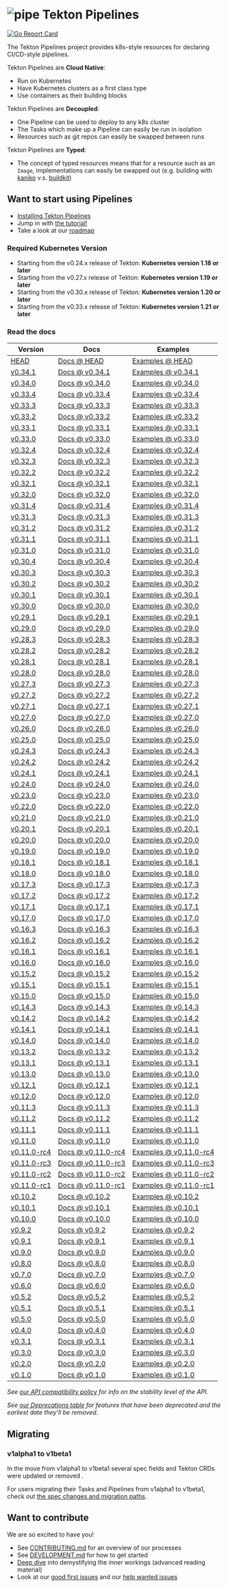 # ![pipe](./pipe.png) Tekton Pipelines

[![Go Report Card](https://goreportcard.com/badge/tektoncd/pipeline)](https://goreportcard.com/report/tektoncd/pipeline)

The Tekton Pipelines project provides k8s-style resources for declaring
CI/CD-style pipelines.

Tekton Pipelines are **Cloud Native**:

- Run on Kubernetes
- Have Kubernetes clusters as a first class type
- Use containers as their building blocks

Tekton Pipelines are **Decoupled**:

- One Pipeline can be used to deploy to any k8s cluster
- The Tasks which make up a Pipeline can easily be run in isolation
- Resources such as git repos can easily be swapped between runs

Tekton Pipelines are **Typed**:

- The concept of typed resources means that for a resource such as an `Image`,
  implementations can easily be swapped out (e.g. building with
  [kaniko](https://github.com/GoogleContainerTools/kaniko) v.s.
  [buildkit](https://github.com/moby/buildkit))

## Want to start using Pipelines

- [Installing Tekton Pipelines](docs/install.md)
- Jump in with [the tutorial!](docs/tutorial.md)
- Take a look at our [roadmap](roadmap.md)

### Required Kubernetes Version

- Starting from the v0.24.x release of Tekton: **Kubernetes version 1.18 or later**
- Starting from the v0.27.x release of Tekton: **Kubernetes version 1.19 or later**
- Starting from the v0.30.x release of Tekton: **Kubernetes version 1.20 or later**
- Starting from the v0.33.x release of Tekton: **Kubernetes version 1.21 or later**

### Read the docs

| Version                                                                      | Docs                                                                                              | Examples                                                                                          |
|------------------------------------------------------------------------------|---------------------------------------------------------------------------------------------------|---------------------------------------------------------------------------------------------------|
| [HEAD](DEVELOPMENT.md#install-pipeline)                                      | [Docs @ HEAD](/docs/README.md)                                                                    | [Examples @ HEAD](/examples)                                                                      |
| [v0.34.1](https://github.com/tektoncd/pipeline/releases/tag/v0.34.1)         | [Docs @ v0.34.1](https://github.com/tektoncd/pipeline/tree/v0.34.1/docs#tekton-pipelines)         | [Examples @ v0.34.1](https://github.com/tektoncd/pipeline/tree/v0.34.1/examples#examples)         |
| [v0.34.0](https://github.com/tektoncd/pipeline/releases/tag/v0.34.0)         | [Docs @ v0.34.0](https://github.com/tektoncd/pipeline/tree/v0.34.0/docs#tekton-pipelines)         | [Examples @ v0.34.0](https://github.com/tektoncd/pipeline/tree/v0.34.0/examples#examples)         |
| [v0.33.4](https://github.com/tektoncd/pipeline/releases/tag/v0.33.4)         | [Docs @ v0.33.4](https://github.com/tektoncd/pipeline/tree/v0.33.4/docs#tekton-pipelines)         | [Examples @ v0.33.4](https://github.com/tektoncd/pipeline/tree/v0.33.4/examples#examples)         |
| [v0.33.3](https://github.com/tektoncd/pipeline/releases/tag/v0.33.3)         | [Docs @ v0.33.3](https://github.com/tektoncd/pipeline/tree/v0.33.3/docs#tekton-pipelines)         | [Examples @ v0.33.3](https://github.com/tektoncd/pipeline/tree/v0.33.3/examples#examples)         |
| [v0.33.2](https://github.com/tektoncd/pipeline/releases/tag/v0.33.2)         | [Docs @ v0.33.2](https://github.com/tektoncd/pipeline/tree/v0.33.2/docs#tekton-pipelines)         | [Examples @ v0.33.2](https://github.com/tektoncd/pipeline/tree/v0.33.2/examples#examples)         |
| [v0.33.1](https://github.com/tektoncd/pipeline/releases/tag/v0.33.1)         | [Docs @ v0.33.1](https://github.com/tektoncd/pipeline/tree/v0.33.1/docs#tekton-pipelines)         | [Examples @ v0.33.1](https://github.com/tektoncd/pipeline/tree/v0.33.1/examples#examples)         |
| [v0.33.0](https://github.com/tektoncd/pipeline/releases/tag/v0.33.0)         | [Docs @ v0.33.0](https://github.com/tektoncd/pipeline/tree/v0.33.0/docs#tekton-pipelines)         | [Examples @ v0.33.0](https://github.com/tektoncd/pipeline/tree/v0.33.0/examples#examples)         |
| [v0.32.4](https://github.com/tektoncd/pipeline/releases/tag/v0.32.4)         | [Docs @ v0.32.4](https://github.com/tektoncd/pipeline/tree/v0.32.4/docs#tekton-pipelines)         | [Examples @ v0.32.4](https://github.com/tektoncd/pipeline/tree/v0.32.4/examples#examples)         |
| [v0.32.3](https://github.com/tektoncd/pipeline/releases/tag/v0.32.3)         | [Docs @ v0.32.3](https://github.com/tektoncd/pipeline/tree/v0.32.3/docs#tekton-pipelines)         | [Examples @ v0.32.3](https://github.com/tektoncd/pipeline/tree/v0.32.3/examples#examples)         |
| [v0.32.2](https://github.com/tektoncd/pipeline/releases/tag/v0.32.2)         | [Docs @ v0.32.2](https://github.com/tektoncd/pipeline/tree/v0.32.2/docs#tekton-pipelines)         | [Examples @ v0.32.2](https://github.com/tektoncd/pipeline/tree/v0.32.2/examples#examples)         |
| [v0.32.1](https://github.com/tektoncd/pipeline/releases/tag/v0.32.1)         | [Docs @ v0.32.1](https://github.com/tektoncd/pipeline/tree/v0.32.1/docs#tekton-pipelines)         | [Examples @ v0.32.1](https://github.com/tektoncd/pipeline/tree/v0.32.1/examples#examples)         |
| [v0.32.0](https://github.com/tektoncd/pipeline/releases/tag/v0.32.0)         | [Docs @ v0.32.0](https://github.com/tektoncd/pipeline/tree/v0.32.0/docs#tekton-pipelines)         | [Examples @ v0.32.0](https://github.com/tektoncd/pipeline/tree/v0.32.0/examples#examples)         |
| [v0.31.4](https://github.com/tektoncd/pipeline/releases/tag/v0.31.4)         | [Docs @ v0.31.4](https://github.com/tektoncd/pipeline/tree/v0.31.4/docs#tekton-pipelines)         | [Examples @ v0.31.4](https://github.com/tektoncd/pipeline/tree/v0.31.4/examples#examples)         |
| [v0.31.3](https://github.com/tektoncd/pipeline/releases/tag/v0.31.3)         | [Docs @ v0.31.3](https://github.com/tektoncd/pipeline/tree/v0.31.3/docs#tekton-pipelines)         | [Examples @ v0.31.3](https://github.com/tektoncd/pipeline/tree/v0.31.3/examples#examples)         |
| [v0.31.2](https://github.com/tektoncd/pipeline/releases/tag/v0.31.2)         | [Docs @ v0.31.2](https://github.com/tektoncd/pipeline/tree/v0.31.2/docs#tekton-pipelines)         | [Examples @ v0.31.2](https://github.com/tektoncd/pipeline/tree/v0.31.2/examples#examples)         |
| [v0.31.1](https://github.com/tektoncd/pipeline/releases/tag/v0.31.1)         | [Docs @ v0.31.1](https://github.com/tektoncd/pipeline/tree/v0.31.1/docs#tekton-pipelines)         | [Examples @ v0.31.1](https://github.com/tektoncd/pipeline/tree/v0.31.1/examples#examples)         |
| [v0.31.0](https://github.com/tektoncd/pipeline/releases/tag/v0.31.0)         | [Docs @ v0.31.0](https://github.com/tektoncd/pipeline/tree/v0.31.0/docs#tekton-pipelines)         | [Examples @ v0.31.0](https://github.com/tektoncd/pipeline/tree/v0.31.0/examples#examples)         |
| [v0.30.4](https://github.com/tektoncd/pipeline/releases/tag/v0.30.4)         | [Docs @ v0.30.4](https://github.com/tektoncd/pipeline/tree/v0.30.4/docs#tekton-pipelines)         | [Examples @ v0.30.4](https://github.com/tektoncd/pipeline/tree/v0.30.4/examples#examples)         |
| [v0.30.3](https://github.com/tektoncd/pipeline/releases/tag/v0.30.3)         | [Docs @ v0.30.3](https://github.com/tektoncd/pipeline/tree/v0.30.3/docs#tekton-pipelines)         | [Examples @ v0.30.3](https://github.com/tektoncd/pipeline/tree/v0.30.3/examples#examples)         |
| [v0.30.2](https://github.com/tektoncd/pipeline/releases/tag/v0.30.2)         | [Docs @ v0.30.2](https://github.com/tektoncd/pipeline/tree/v0.30.2/docs#tekton-pipelines)         | [Examples @ v0.30.2](https://github.com/tektoncd/pipeline/tree/v0.30.2/examples#examples)         |
| [v0.30.1](https://github.com/tektoncd/pipeline/releases/tag/v0.30.1)         | [Docs @ v0.30.1](https://github.com/tektoncd/pipeline/tree/v0.30.1/docs#tekton-pipelines)         | [Examples @ v0.30.1](https://github.com/tektoncd/pipeline/tree/v0.30.1/examples#examples)         |
| [v0.30.0](https://github.com/tektoncd/pipeline/releases/tag/v0.30.0)         | [Docs @ v0.30.0](https://github.com/tektoncd/pipeline/tree/v0.30.0/docs#tekton-pipelines)         | [Examples @ v0.30.0](https://github.com/tektoncd/pipeline/tree/v0.30.0/examples#examples)         |
| [v0.29.1](https://github.com/tektoncd/pipeline/releases/tag/v0.29.1)         | [Docs @ v0.29.1](https://github.com/tektoncd/pipeline/tree/v0.29.1/docs#tekton-pipelines)         | [Examples @ v0.29.1](https://github.com/tektoncd/pipeline/tree/v0.29.1/examples#examples)         |
| [v0.29.0](https://github.com/tektoncd/pipeline/releases/tag/v0.29.0)         | [Docs @ v0.29.0](https://github.com/tektoncd/pipeline/tree/v0.29.0/docs#tekton-pipelines)         | [Examples @ v0.29.0](https://github.com/tektoncd/pipeline/tree/v0.29.0/examples#examples)         |
| [v0.28.3](https://github.com/tektoncd/pipeline/releases/tag/v0.28.3)         | [Docs @ v0.28.3](https://github.com/tektoncd/pipeline/tree/v0.28.3/docs#tekton-pipelines)         | [Examples @ v0.28.3](https://github.com/tektoncd/pipeline/tree/v0.28.3/examples#examples)         |
| [v0.28.2](https://github.com/tektoncd/pipeline/releases/tag/v0.28.2)         | [Docs @ v0.28.2](https://github.com/tektoncd/pipeline/tree/v0.28.2/docs#tekton-pipelines)         | [Examples @ v0.28.2](https://github.com/tektoncd/pipeline/tree/v0.28.2/examples#examples)         |
| [v0.28.1](https://github.com/tektoncd/pipeline/releases/tag/v0.28.1)         | [Docs @ v0.28.1](https://github.com/tektoncd/pipeline/tree/v0.28.1/docs#tekton-pipelines)         | [Examples @ v0.28.1](https://github.com/tektoncd/pipeline/tree/v0.28.1/examples#examples)         |
| [v0.28.0](https://github.com/tektoncd/pipeline/releases/tag/v0.28.0)         | [Docs @ v0.28.0](https://github.com/tektoncd/pipeline/tree/v0.28.0/docs#tekton-pipelines)         | [Examples @ v0.28.0](https://github.com/tektoncd/pipeline/tree/v0.28.0/examples#examples)         |
| [v0.27.3](https://github.com/tektoncd/pipeline/releases/tag/v0.27.3)         | [Docs @ v0.27.3](https://github.com/tektoncd/pipeline/tree/v0.27.3/docs#tekton-pipelines)         | [Examples @ v0.27.3](https://github.com/tektoncd/pipeline/tree/v0.27.3/examples#examples)         |
| [v0.27.2](https://github.com/tektoncd/pipeline/releases/tag/v0.27.2)         | [Docs @ v0.27.2](https://github.com/tektoncd/pipeline/tree/v0.27.2/docs#tekton-pipelines)         | [Examples @ v0.27.2](https://github.com/tektoncd/pipeline/tree/v0.27.2/examples#examples)         |
| [v0.27.1](https://github.com/tektoncd/pipeline/releases/tag/v0.27.1)         | [Docs @ v0.27.1](https://github.com/tektoncd/pipeline/tree/v0.27.1/docs#tekton-pipelines)         | [Examples @ v0.27.1](https://github.com/tektoncd/pipeline/tree/v0.27.1/examples#examples)         |
| [v0.27.0](https://github.com/tektoncd/pipeline/releases/tag/v0.27.0)         | [Docs @ v0.27.0](https://github.com/tektoncd/pipeline/tree/v0.27.0/docs#tekton-pipelines)         | [Examples @ v0.27.0](https://github.com/tektoncd/pipeline/tree/v0.27.0/examples#examples)         |
| [v0.26.0](https://github.com/tektoncd/pipeline/releases/tag/v0.26.0)         | [Docs @ v0.26.0](https://github.com/tektoncd/pipeline/tree/v0.26.0/docs#tekton-pipelines)         | [Examples @ v0.26.0](https://github.com/tektoncd/pipeline/tree/v0.26.0/examples#examples)         |
| [v0.25.0](https://github.com/tektoncd/pipeline/releases/tag/v0.25.0)         | [Docs @ v0.25.0](https://github.com/tektoncd/pipeline/tree/v0.25.0/docs#tekton-pipelines)         | [Examples @ v0.25.0](https://github.com/tektoncd/pipeline/tree/v0.25.0/examples#examples)         |
| [v0.24.3](https://github.com/tektoncd/pipeline/releases/tag/v0.24.3)         | [Docs @ v0.24.3](https://github.com/tektoncd/pipeline/tree/v0.24.3/docs#tekton-pipelines)         | [Examples @ v0.24.3](https://github.com/tektoncd/pipeline/tree/v0.24.3/examples#examples)         |
| [v0.24.2](https://github.com/tektoncd/pipeline/releases/tag/v0.24.2)         | [Docs @ v0.24.2](https://github.com/tektoncd/pipeline/tree/v0.24.2/docs#tekton-pipelines)         | [Examples @ v0.24.2](https://github.com/tektoncd/pipeline/tree/v0.24.2/examples#examples)         |
| [v0.24.1](https://github.com/tektoncd/pipeline/releases/tag/v0.24.1)         | [Docs @ v0.24.1](https://github.com/tektoncd/pipeline/tree/v0.24.1/docs#tekton-pipelines)         | [Examples @ v0.24.1](https://github.com/tektoncd/pipeline/tree/v0.24.1/examples#examples)         |
| [v0.24.0](https://github.com/tektoncd/pipeline/releases/tag/v0.24.0)         | [Docs @ v0.24.0](https://github.com/tektoncd/pipeline/tree/v0.24.0/docs#tekton-pipelines)         | [Examples @ v0.24.0](https://github.com/tektoncd/pipeline/tree/v0.24.0/examples#examples)         |
| [v0.23.0](https://github.com/tektoncd/pipeline/releases/tag/v0.23.0)         | [Docs @ v0.23.0](https://github.com/tektoncd/pipeline/tree/v0.23.0/docs#tekton-pipelines)         | [Examples @ v0.23.0](https://github.com/tektoncd/pipeline/tree/v0.23.0/examples#examples)         |
| [v0.22.0](https://github.com/tektoncd/pipeline/releases/tag/v0.22.0)         | [Docs @ v0.22.0](https://github.com/tektoncd/pipeline/tree/v0.22.0/docs#tekton-pipelines)         | [Examples @ v0.22.0](https://github.com/tektoncd/pipeline/tree/v0.22.0/examples#examples)         |
| [v0.21.0](https://github.com/tektoncd/pipeline/releases/tag/v0.21.0)         | [Docs @ v0.21.0](https://github.com/tektoncd/pipeline/tree/v0.21.0/docs#tekton-pipelines)         | [Examples @ v0.21.0](https://github.com/tektoncd/pipeline/tree/v0.21.0/examples#examples)         |
| [v0.20.1](https://github.com/tektoncd/pipeline/releases/tag/v0.20.1)         | [Docs @ v0.20.1](https://github.com/tektoncd/pipeline/tree/v0.20.1/docs#tekton-pipelines)         | [Examples @ v0.20.1](https://github.com/tektoncd/pipeline/tree/v0.20.1/examples#examples)         |
| [v0.20.0](https://github.com/tektoncd/pipeline/releases/tag/v0.20.0)         | [Docs @ v0.20.0](https://github.com/tektoncd/pipeline/tree/v0.20.0/docs#tekton-pipelines)         | [Examples @ v0.20.0](https://github.com/tektoncd/pipeline/tree/v0.20.0/examples#examples)         |
| [v0.19.0](https://github.com/tektoncd/pipeline/releases/tag/v0.19.0)         | [Docs @ v0.19.0](https://github.com/tektoncd/pipeline/tree/v0.19.0/docs#tekton-pipelines)         | [Examples @ v0.19.0](https://github.com/tektoncd/pipeline/tree/v0.19.0/examples#examples)         |
| [v0.18.1](https://github.com/tektoncd/pipeline/releases/tag/v0.18.1)         | [Docs @ v0.18.1](https://github.com/tektoncd/pipeline/tree/v0.18.1/docs#tekton-pipelines)         | [Examples @ v0.18.1](https://github.com/tektoncd/pipeline/tree/v0.18.1/examples#examples)         |
| [v0.18.0](https://github.com/tektoncd/pipeline/releases/tag/v0.18.0)         | [Docs @ v0.18.0](https://github.com/tektoncd/pipeline/tree/v0.18.0/docs#tekton-pipelines)         | [Examples @ v0.18.0](https://github.com/tektoncd/pipeline/tree/v0.18.0/examples#examples)         |
| [v0.17.3](https://github.com/tektoncd/pipeline/releases/tag/v0.17.3)         | [Docs @ v0.17.3](https://github.com/tektoncd/pipeline/tree/v0.17.3/docs#tekton-pipelines)         | [Examples @ v0.17.3](https://github.com/tektoncd/pipeline/tree/v0.17.3/examples#examples)         |
| [v0.17.2](https://github.com/tektoncd/pipeline/releases/tag/v0.17.2)         | [Docs @ v0.17.2](https://github.com/tektoncd/pipeline/tree/v0.17.2/docs#tekton-pipelines)         | [Examples @ v0.17.2](https://github.com/tektoncd/pipeline/tree/v0.17.2/examples#examples)         |
| [v0.17.1](https://github.com/tektoncd/pipeline/releases/tag/v0.17.1)         | [Docs @ v0.17.1](https://github.com/tektoncd/pipeline/tree/v0.17.1/docs#tekton-pipelines)         | [Examples @ v0.17.1](https://github.com/tektoncd/pipeline/tree/v0.17.1/examples#examples)         |
| [v0.17.0](https://github.com/tektoncd/pipeline/releases/tag/v0.17.0)         | [Docs @ v0.17.0](https://github.com/tektoncd/pipeline/tree/v0.17.0/docs#tekton-pipelines)         | [Examples @ v0.17.0](https://github.com/tektoncd/pipeline/tree/v0.17.0/examples#examples)         |
| [v0.16.3](https://github.com/tektoncd/pipeline/releases/tag/v0.16.3)         | [Docs @ v0.16.3](https://github.com/tektoncd/pipeline/tree/v0.16.3/docs#tekton-pipelines)         | [Examples @ v0.16.3](https://github.com/tektoncd/pipeline/tree/v0.16.3/examples#examples)         |
| [v0.16.2](https://github.com/tektoncd/pipeline/releases/tag/v0.16.2)         | [Docs @ v0.16.2](https://github.com/tektoncd/pipeline/tree/v0.16.2/docs#tekton-pipelines)         | [Examples @ v0.16.2](https://github.com/tektoncd/pipeline/tree/v0.16.2/examples#examples)         |
| [v0.16.1](https://github.com/tektoncd/pipeline/releases/tag/v0.16.1)         | [Docs @ v0.16.1](https://github.com/tektoncd/pipeline/tree/v0.16.1/docs#tekton-pipelines)         | [Examples @ v0.16.1](https://github.com/tektoncd/pipeline/tree/v0.16.1/examples#examples)         |
| [v0.16.0](https://github.com/tektoncd/pipeline/releases/tag/v0.16.0)         | [Docs @ v0.16.0](https://github.com/tektoncd/pipeline/tree/v0.16.0/docs#tekton-pipelines)         | [Examples @ v0.16.0](https://github.com/tektoncd/pipeline/tree/v0.16.0/examples#examples)         |
| [v0.15.2](https://github.com/tektoncd/pipeline/releases/tag/v0.15.2)         | [Docs @ v0.15.2](https://github.com/tektoncd/pipeline/tree/v0.15.2/docs#tekton-pipelines)         | [Examples @ v0.15.2](https://github.com/tektoncd/pipeline/tree/v0.15.2/examples#examples)         |
| [v0.15.1](https://github.com/tektoncd/pipeline/releases/tag/v0.15.1)         | [Docs @ v0.15.1](https://github.com/tektoncd/pipeline/tree/v0.15.1/docs#tekton-pipelines)         | [Examples @ v0.15.1](https://github.com/tektoncd/pipeline/tree/v0.15.1/examples#examples)         |
| [v0.15.0](https://github.com/tektoncd/pipeline/releases/tag/v0.15.0)         | [Docs @ v0.15.0](https://github.com/tektoncd/pipeline/tree/v0.15.0/docs#tekton-pipelines)         | [Examples @ v0.15.0](https://github.com/tektoncd/pipeline/tree/v0.15.0/examples#examples)         |
| [v0.14.3](https://github.com/tektoncd/pipeline/releases/tag/v0.14.3)         | [Docs @ v0.14.3](https://github.com/tektoncd/pipeline/tree/v0.14.3/docs#tekton-pipelines)         | [Examples @ v0.14.3](https://github.com/tektoncd/pipeline/tree/v0.14.3/examples#examples)         |
| [v0.14.2](https://github.com/tektoncd/pipeline/releases/tag/v0.14.2)         | [Docs @ v0.14.2](https://github.com/tektoncd/pipeline/tree/v0.14.2/docs#tekton-pipelines)         | [Examples @ v0.14.2](https://github.com/tektoncd/pipeline/tree/v0.14.2/examples#examples)         |
| [v0.14.1](https://github.com/tektoncd/pipeline/releases/tag/v0.14.1)         | [Docs @ v0.14.1](https://github.com/tektoncd/pipeline/tree/v0.14.1/docs#tekton-pipelines)         | [Examples @ v0.14.1](https://github.com/tektoncd/pipeline/tree/v0.14.1/examples#examples)         |
| [v0.14.0](https://github.com/tektoncd/pipeline/releases/tag/v0.14.0)         | [Docs @ v0.14.0](https://github.com/tektoncd/pipeline/tree/v0.14.0/docs#tekton-pipelines)         | [Examples @ v0.14.0](https://github.com/tektoncd/pipeline/tree/v0.14.0/examples#examples)         |
| [v0.13.2](https://github.com/tektoncd/pipeline/releases/tag/v0.13.2)         | [Docs @ v0.13.2](https://github.com/tektoncd/pipeline/tree/v0.13.2/docs#tekton-pipelines)         | [Examples @ v0.13.2](https://github.com/tektoncd/pipeline/tree/v0.13.2/examples#examples)         |
| [v0.13.1](https://github.com/tektoncd/pipeline/releases/tag/v0.13.1)         | [Docs @ v0.13.1](https://github.com/tektoncd/pipeline/tree/v0.13.1/docs#tekton-pipelines)         | [Examples @ v0.13.1](https://github.com/tektoncd/pipeline/tree/v0.13.1/examples#examples)         |
| [v0.13.0](https://github.com/tektoncd/pipeline/releases/tag/v0.13.0)         | [Docs @ v0.13.0](https://github.com/tektoncd/pipeline/tree/v0.13.0/docs#tekton-pipelines)         | [Examples @ v0.13.0](https://github.com/tektoncd/pipeline/tree/v0.13.0/examples#examples)         |
| [v0.12.1](https://github.com/tektoncd/pipeline/releases/tag/v0.12.1)         | [Docs @ v0.12.1](https://github.com/tektoncd/pipeline/tree/v0.12.1/docs#tekton-pipelines)         | [Examples @ v0.12.1](https://github.com/tektoncd/pipeline/tree/v0.12.1/examples#examples)         |
| [v0.12.0](https://github.com/tektoncd/pipeline/releases/tag/v0.12.0)         | [Docs @ v0.12.0](https://github.com/tektoncd/pipeline/tree/v0.12.0/docs#tekton-pipelines)         | [Examples @ v0.12.0](https://github.com/tektoncd/pipeline/tree/v0.12.0/examples#examples)         |
| [v0.11.3](https://github.com/tektoncd/pipeline/releases/tag/v0.11.3)         | [Docs @ v0.11.3](https://github.com/tektoncd/pipeline/tree/v0.11.3/docs#tekton-pipelines)         | [Examples @ v0.11.3](https://github.com/tektoncd/pipeline/tree/v0.11.3/examples#examples)         |
| [v0.11.2](https://github.com/tektoncd/pipeline/releases/tag/v0.11.2)         | [Docs @ v0.11.2](https://github.com/tektoncd/pipeline/tree/v0.11.2/docs#tekton-pipelines)         | [Examples @ v0.11.2](https://github.com/tektoncd/pipeline/tree/v0.11.2/examples#examples)         |
| [v0.11.1](https://github.com/tektoncd/pipeline/releases/tag/v0.11.1)         | [Docs @ v0.11.1](https://github.com/tektoncd/pipeline/tree/v0.11.1/docs#tekton-pipelines)         | [Examples @ v0.11.1](https://github.com/tektoncd/pipeline/tree/v0.11.1/examples#examples)         |
| [v0.11.0](https://github.com/tektoncd/pipeline/releases/tag/v0.11.0)         | [Docs @ v0.11.0](https://github.com/tektoncd/pipeline/tree/v0.11.0/docs#tekton-pipelines)         | [Examples @ v0.11.0](https://github.com/tektoncd/pipeline/tree/v0.11.0/examples#examples)         |
| [v0.11.0-rc4](https://github.com/tektoncd/pipeline/releases/tag/v0.11.0-rc4) | [Docs @ v0.11.0-rc4](https://github.com/tektoncd/pipeline/tree/v0.11.0-rc4/docs#tekton-pipelines) | [Examples @ v0.11.0-rc4](https://github.com/tektoncd/pipeline/tree/v0.11.0-rc4/examples#examples) |
| [v0.11.0-rc3](https://github.com/tektoncd/pipeline/releases/tag/v0.11.0-rc3) | [Docs @ v0.11.0-rc3](https://github.com/tektoncd/pipeline/tree/v0.11.0-rc3/docs#tekton-pipelines) | [Examples @ v0.11.0-rc3](https://github.com/tektoncd/pipeline/tree/v0.11.0-rc3/examples#examples) |
| [v0.11.0-rc2](https://github.com/tektoncd/pipeline/releases/tag/v0.11.0-rc2) | [Docs @ v0.11.0-rc2](https://github.com/tektoncd/pipeline/tree/v0.11.0-rc2/docs#tekton-pipelines) | [Examples @ v0.11.0-rc2](https://github.com/tektoncd/pipeline/tree/v0.11.0-rc2/examples#examples) |
| [v0.11.0-rc1](https://github.com/tektoncd/pipeline/releases/tag/v0.11.0-rc1) | [Docs @ v0.11.0-rc1](https://github.com/tektoncd/pipeline/tree/v0.11.0-rc1/docs#tekton-pipelines) | [Examples @ v0.11.0-rc1](https://github.com/tektoncd/pipeline/tree/v0.11.0-rc1/examples#examples) |
| [v0.10.2](https://github.com/tektoncd/pipeline/releases/tag/v0.10.2)         | [Docs @ v0.10.2](https://github.com/tektoncd/pipeline/tree/v0.10.2/docs#tekton-pipelines)         | [Examples @ v0.10.2](https://github.com/tektoncd/pipeline/tree/v0.10.2/examples#examples)         |
| [v0.10.1](https://github.com/tektoncd/pipeline/releases/tag/v0.10.1)         | [Docs @ v0.10.1](https://github.com/tektoncd/pipeline/tree/v0.10.1/docs#tekton-pipelines)         | [Examples @ v0.10.1](https://github.com/tektoncd/pipeline/tree/v0.10.1/examples#examples)         |
| [v0.10.0](https://github.com/tektoncd/pipeline/releases/tag/v0.10.0)         | [Docs @ v0.10.0](https://github.com/tektoncd/pipeline/tree/v0.10.0/docs#tekton-pipelines)         | [Examples @ v0.10.0](https://github.com/tektoncd/pipeline/tree/v0.10.0/examples#examples)         |
| [v0.9.2](https://github.com/tektoncd/pipeline/releases/tag/v0.9.2)           | [Docs @ v0.9.2](https://github.com/tektoncd/pipeline/tree/v0.9.2/docs#tekton-pipelines)           | [Examples @ v0.9.2](https://github.com/tektoncd/pipeline/tree/v0.9.2/examples#examples)           |
| [v0.9.1](https://github.com/tektoncd/pipeline/releases/tag/v0.9.1)           | [Docs @ v0.9.1](https://github.com/tektoncd/pipeline/tree/v0.9.1/docs#tekton-pipelines)           | [Examples @ v0.9.1](https://github.com/tektoncd/pipeline/tree/v0.9.1/examples#examples)           |
| [v0.9.0](https://github.com/tektoncd/pipeline/releases/tag/v0.9.0)           | [Docs @ v0.9.0](https://github.com/tektoncd/pipeline/tree/v0.9.0/docs#tekton-pipelines)           | [Examples @ v0.9.0](https://github.com/tektoncd/pipeline/tree/v0.9.0/examples#examples)           |
| [v0.8.0](https://github.com/tektoncd/pipeline/releases/tag/v0.8.0)           | [Docs @ v0.8.0](https://github.com/tektoncd/pipeline/tree/v0.8.0/docs#tekton-pipelines)           | [Examples @ v0.8.0](https://github.com/tektoncd/pipeline/tree/v0.8.0/examples#examples)           |
| [v0.7.0](https://github.com/tektoncd/pipeline/releases/tag/v0.7.0)           | [Docs @ v0.7.0](https://github.com/tektoncd/pipeline/tree/v0.7.0/docs#tekton-pipelines)           | [Examples @ v0.7.0](https://github.com/tektoncd/pipeline/tree/v0.7.0/examples#examples)           |
| [v0.6.0](https://github.com/tektoncd/pipeline/releases/tag/v0.6.0)           | [Docs @ v0.6.0](https://github.com/tektoncd/pipeline/tree/release-v0.6.x/docs#tekton-pipelines)   | [Examples @ v0.6.0](https://github.com/tektoncd/pipeline/tree/v0.6.0/examples#examples)           |
| [v0.5.2](https://github.com/tektoncd/pipeline/releases/tag/v0.5.2)           | [Docs @ v0.5.2](https://github.com/tektoncd/pipeline/tree/v0.5.2/docs#tekton-pipelines)           | [Examples @ v0.5.2](https://github.com/tektoncd/pipeline/tree/v0.5.2/examples#examples)           |
| [v0.5.1](https://github.com/tektoncd/pipeline/releases/tag/v0.5.1)           | [Docs @ v0.5.1](https://github.com/tektoncd/pipeline/tree/v0.5.1/docs#tekton-pipelines)           | [Examples @ v0.5.1](https://github.com/tektoncd/pipeline/tree/v0.5.1/examples#examples)           |
| [v0.5.0](https://github.com/tektoncd/pipeline/releases/tag/v0.5.0)           | [Docs @ v0.5.0](https://github.com/tektoncd/pipeline/tree/v0.5.0/docs#tekton-pipelines)           | [Examples @ v0.5.0](https://github.com/tektoncd/pipeline/tree/v0.5.0/examples#examples)           |
| [v0.4.0](https://github.com/tektoncd/pipeline/releases/tag/v0.4.0)           | [Docs @ v0.4.0](https://github.com/tektoncd/pipeline/tree/v0.4.0/docs#tekton-pipelines)           | [Examples @ v0.4.0](https://github.com/tektoncd/pipeline/tree/v0.4.0/examples#examples)           |
| [v0.3.1](https://github.com/tektoncd/pipeline/releases/tag/v0.3.1)           | [Docs @ v0.3.1](https://github.com/tektoncd/pipeline/tree/v0.3.1/docs#tekton-pipelines)           | [Examples @ v0.3.1](https://github.com/tektoncd/pipeline/tree/v0.3.1/examples#examples)           |
| [v0.3.0](https://github.com/tektoncd/pipeline/releases/tag/v0.3.0)           | [Docs @ v0.3.0](https://github.com/tektoncd/pipeline/tree/v0.3.0/docs#tekton-pipelines)           | [Examples @ v0.3.0](https://github.com/tektoncd/pipeline/tree/v0.3.0/examples#examples)           |
| [v0.2.0](https://github.com/tektoncd/pipeline/releases/tag/v0.2.0)           | [Docs @ v0.2.0](https://github.com/tektoncd/pipeline/tree/v0.2.0/docs#tekton-pipelines)           | [Examples @ v0.2.0](https://github.com/tektoncd/pipeline/tree/v0.2.0/examples#examples)           |
| [v0.1.0](https://github.com/tektoncd/pipeline/releases/tag/v0.1.0)           | [Docs @ v0.1.0](https://github.com/tektoncd/pipeline/tree/v0.1.0/docs#tekton-pipelines)           | [Examples @ v0.1.0](https://github.com/tektoncd/pipeline/tree/v0.1.0/examples#examples)           |

_See [our API compatibility policy](api_compatibility_policy.md) for info on the
stability level of the API._

_See [our Deprecations table](docs/deprecations.md) for features that have been
deprecated and the earliest date they'll be removed._

## Migrating

### v1alpha1 to v1beta1

In the move from v1alpha1 to v1beta1 several spec fields and Tekton
CRDs were updated or removed .

For users migrating their Tasks and Pipelines from v1alpha1 to v1beta1, check
out [the spec changes and migration paths](./docs/migrating-v1alpha1-to-v1beta1.md).

## Want to contribute

We are so excited to have you!

- See [CONTRIBUTING.md](CONTRIBUTING.md) for an overview of our processes
- See [DEVELOPMENT.md](DEVELOPMENT.md) for how to get started
- [Deep dive](./docs/developers/README.md) into demystifying the inner workings
  (advanced reading material)
- Look at our
  [good first issues](https://github.com/tektoncd/pipeline/issues?q=is%3Aissue+is%3Aopen+label%3A%22good+first+issue%22)
  and our
  [help wanted issues](https://github.com/tektoncd/pipeline/issues?q=is%3Aissue+is%3Aopen+label%3A%22help+wanted%22)
